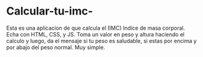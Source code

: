 # Calcular-tu-imc-
Esta es una aplicacion de que calcula el (IMC) Indice de masa corporal.
Echa con HTML, CSS, y JS. Toma un valor en peso y altura haciendo el calculo
y luego, da el mensaje si tu peso es saludable, si estas por encima y por abajo
del peso normal. Muy simple.
 
